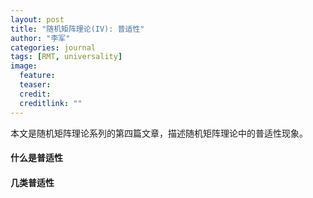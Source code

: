 ```yaml
---
layout: post
title: "随机矩阵理论(IV): 普适性"
author: "李军"
categories: journal
tags: [RMT, universality]
image:
  feature: 
  teaser: 
  credit: 
  creditlink: ""
---
```


本文是随机矩阵理论系列的第四篇文章，描述随机矩阵理论中的普适性现象。

#### 什么是普适性

#### 几类普适性

